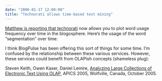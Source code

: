 ```yaml
---
date: "2006-01-17 12:00:00"
title: "Technorati allows time-based text mining"
---
```




[Matthew is reporting that technorati](http://datamining.typepad.com/data_mining/2006/01/technorati_gets.html) now allows you to plot word usage frequency over time in the blogosphere. Here&rsquo;s the usage of the word &ldquo;segmentation&rdquo; over time:

I think BlogPulse has been offering this sort of things for some time. I&rsquo;m confused by the relationship between these various services. However, these services could benefit from OLAPish concepts (shameless plug):

> 
Steven Keith, Owen Kaser, Daniel Lemire, [Analyzing Large Collections of Electronic Text Using OLAP](http://www.daniel-lemire.com/fr/abstracts/APICS2005.html), APICS 2005, Wolfville, Canada, October 2005.


